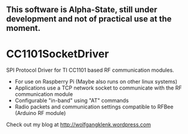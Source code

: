 This software is Alpha-State, still under development and not of practical use at the moment.
---------------------------------------------------------------------------------------------

CC1101SocketDriver
==================

SPI Protocol Driver for TI CC1101 based RF communication modules.

* For use on Raspberry Pi (Maybe also runs on other linux systems)
* Applications use a TCP network socket to communicate with the RF communication module
* Configurable "in-band" using "AT" commands
* Radio packets and communication settings compatible to RFBee (Arduino RF module)

Check out my blog at http://wolfgangklenk.wordpress.com


